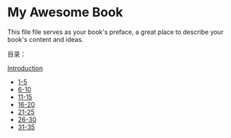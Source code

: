# My Awesome Book

This file file serves as your book's preface, a great place to describe your book's content and ideas.

目录：

[Introduction](README.md)

* [1-5](1-5.md)
* [6-10](5-10.md)
* [11-15](11-15.md)
* [16-20](16-20.md)
* [21-25](21-25.md)
* [26-30](26-30.md)
* [31-35](31-35.md)



